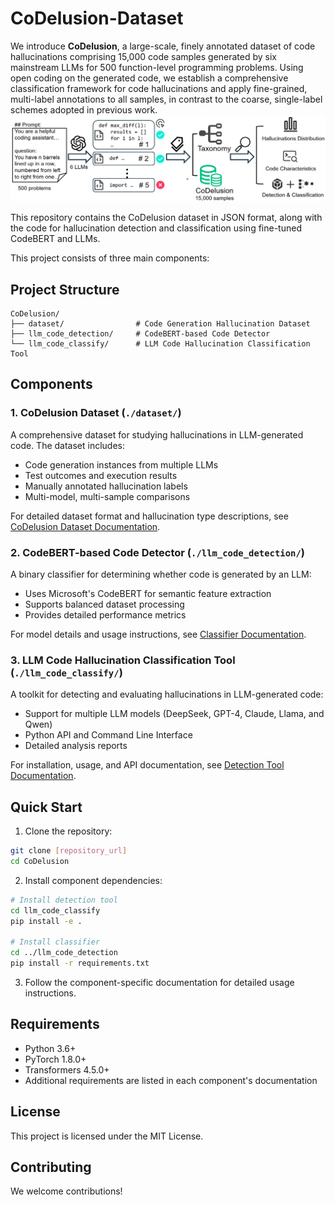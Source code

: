 # CoDelusion-Dataset

We introduce **CoDelusion**, a large-scale, finely annotated dataset of code hallucinations comprising 15,000 code samples generated by six mainstream LLMs for 500 function-level programming problems. Using open coding on the generated code, we establish a comprehensive classification framework for code hallucinations and apply fine-grained, multi-label annotations to all samples, in contrast to the coarse, single-label schemes adopted in previous work.![overview](./assets/overview.png)

This repository contains the CoDelusion dataset  in JSON format, along with the code for hallucination detection and classification using fine-tuned CodeBERT and LLMs.

This project consists of three main components:

## Project Structure

```
CoDelusion/
├── dataset/                # Code Generation Hallucination Dataset
├── llm_code_detection/     # CodeBERT-based Code Detector 
└── llm_code_classify/      # LLM Code Hallucination Classification Tool
```



## Components

### 1. CoDelusion Dataset (`./dataset/`)

A comprehensive dataset for studying hallucinations in LLM-generated code. The dataset includes:
- Code generation instances from multiple LLMs
- Test outcomes and execution results
- Manually annotated hallucination labels
- Multi-model, multi-sample comparisons

For detailed dataset format and hallucination type descriptions, see [CoDelusion Dataset Documentation](./dataset/readme.md).



### 2. CodeBERT-based Code Detector (`./llm_code_detection/`)

A binary classifier for determining whether code is generated by an LLM:
- Uses Microsoft's CodeBERT for semantic feature extraction
- Supports balanced dataset processing
- Provides detailed performance metrics

For model details and usage instructions, see [Classifier Documentation](./llm_code_detection/README.md).




### 3. LLM Code Hallucination Classification Tool (`./llm_code_classify/`)

A toolkit for detecting and evaluating hallucinations in LLM-generated code:
- Support for multiple LLM models (DeepSeek, GPT-4, Claude, Llama, and Qwen)
- Python API and Command Line Interface
- Detailed analysis reports

For installation, usage, and API documentation, see [Detection Tool Documentation](./llm_code_classify/README.md).




## Quick Start

1. Clone the repository:
```bash
git clone [repository_url]
cd CoDelusion
```

2. Install component dependencies:
```bash
# Install detection tool
cd llm_code_classify
pip install -e .

# Install classifier
cd ../llm_code_detection
pip install -r requirements.txt
```

3. Follow the component-specific documentation for detailed usage instructions.



## Requirements

- Python 3.6+
- PyTorch 1.8.0+
- Transformers 4.5.0+
- Additional requirements are listed in each component's documentation



## License

This project is licensed under the MIT License.



## Contributing

We welcome contributions! 
